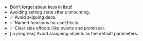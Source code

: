 * Don't forget about keys in lists!
* Avoiding setting state after unmounting.
* ✅ Avoid skipping deps.
* ✅ Named functions for useEffects.
* ✅ Clear side effects (like events and promises).
* [in progress] Avoid assigning objects as the default parameters.